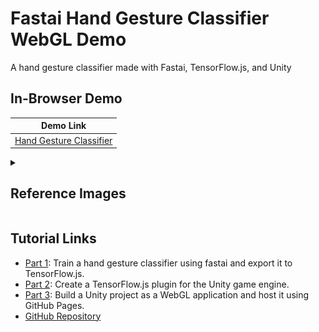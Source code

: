 # Fastai Hand Gesture Classifier WebGL Demo
 A hand gesture classifier made with Fastai, TensorFlow.js, and Unity


## In-Browser Demo

|  Demo Link      |
| ------------------------------------------------------------ |
| [Hand Gesture Classifier](https://cj-mills.github.io/fastai-hand-gesture-classifier-webgl-demo/) |

<details><summary><h2>Reference Images</h2></summary><br/>

| Class    | Image                                              |
| --------- | ------------------------------------------------------------ |
| call    | ![call](./images/call.jpg) |
| dislike         | ![dislike](./images/dislike.jpg) |
| fist    | ![ fist](./images/fist.jpg) |
| four         | ![four](./images/four.jpg) |
| like         | ![ like](./images/like.jpg) |
| mute         | ![ mute](./images/mute.jpg) |
| ok    | ![ ok](./images/ok.jpg) |
| one         | ![ one](./images/one.jpg) |
| palm         | ![ palm](./images/palm.jpg) |
| peace         | ![peace](./images/peace.jpg) |
| peace_inverted         | ![peace_inverted](./images/peace_inverted.jpg) |
| rock         | ![rock](./images/rock.jpg) |
| stop         | ![stop](./images/stop.jpg) |
| stop_inverted         | ![stop_inverted](./images/stop_inverted.jpg) |
| three         | ![three](./images/three.jpg) |
| three2         | ![three2](./images/three2.jpg) |
| two_up         | ![ two_up](./images/two_up.jpg) |
| two_up_inverted         | ![two_up_inverted](./images/two_up_inverted.jpg) |
</details>

## Tutorial Links
- [Part 1](https://christianjmills.com/posts/tensorflow-js-unity-tutorial/part-1/): Train a hand gesture classifier using fastai and export it to TensorFlow.js.
- [Part 2](https://christianjmills.com/posts/tensorflow-js-unity-tutorial/part-2/): Create a TensorFlow.js plugin for the Unity game engine.
- [Part 3](https://christianjmills.com/posts/tensorflow-js-unity-tutorial/part-3/): Build a Unity project as a WebGL application and host it using GitHub Pages.
- [GitHub Repository](https://github.com/cj-mills/tensorflow-js-unity-tutorial)
